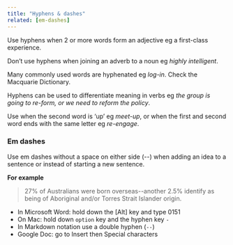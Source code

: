 ```yaml
---
title: "Hyphens & dashes"
related: [em-dashes]
---
```


Use hyphens when 2 or more words form an adjective eg a first-class experience.

Don’t use hyphens when joining an adverb to a noun eg *highly intelligent*.

Many commonly used words are hyphenated eg *log-in*. Check the Macquarie Dictionary.

Hyphens can be used to differentiate meaning in verbs eg *the group is going to re-form, or we need to reform the policy*.

Use when the second word is ‘up’ eg *meet-up*, or when the first and second word ends with the same letter eg *re-engage*.

### Em dashes

Use em dashes without a space on either side (--) when adding an idea to a sentence or instead of starting a new sentence.

**For example**

> 27% of Australians were born overseas--another 2.5% identify as being of Aboriginal and/or Torres Strait Islander origin.

- In Microsoft Word: hold down the [Alt] key and type 0151
- On Mac: hold down `option` key and the hyphen key `-`
- In Markdown notation use a double hyphen (`--`)
- Google Doc: go to Insert then Special characters
